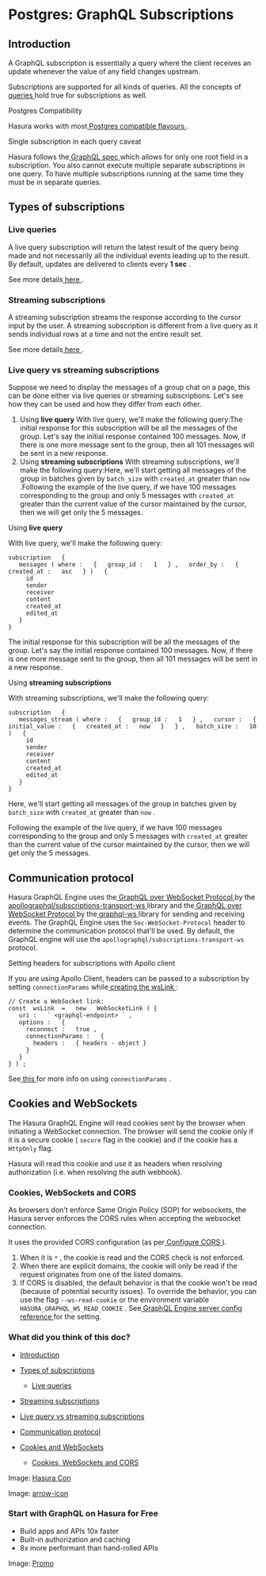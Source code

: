 # Postgres: GraphQL Subscriptions

## Introduction​

A GraphQL subscription is essentially a query where the client receives an update whenever the value of any field
changes upstream.

Subscriptions are supported for all kinds of queries. All the concepts of[ queries ](https://hasura.io/docs/latest/queries/postgres/index/)hold
true for subscriptions as well.

Postgres Compatibility

Hasura works with most[ Postgres compatible flavours ](https://hasura.io/docs/latest/databases/postgres/index/#postgres-compatible-flavors).

Single subscription in each query caveat

Hasura follows the[ GraphQL spec ](https://graphql.github.io/graphql-spec/June2018/#sec-Single-root-field)which allows
for only one root field in a subscription. You also cannot execute multiple separate subscriptions in one query. To
have multiple subscriptions running at the same time they must be in separate queries.

## Types of subscriptions​

### Live queries​

A live query subscription will return the latest result of the query being made and not necessarily all the individual
events leading up to the result. By default, updates are delivered to clients every **1 sec** .

See more details[ here ](https://hasura.io/docs/latest/subscriptions/postgres/livequery/index/).

### Streaming subscriptions​

A streaming subscription streams the response according to the cursor input by the user. A streaming subscription is
different from a live query as it sends individual rows at a time and not the entire result set.

See more details[ here ](https://hasura.io/docs/latest/subscriptions/postgres/streaming/index/).

### Live query vs streaming subscriptions​

Suppose we need to display the messages of a group chat on a page, this can be done either via live queries or streaming
subscriptions. Let's see how they can be used and how they differ from each other.

1. Using **live query** With live query, we'll make the following query:The initial response for this subscription will be all the messages of the group. Let's say the initial response
contained 100 messages. Now, if there is one more message sent to the group, then all 101 messages will be sent in a
new response.
2. Using **streaming subscriptions** With streaming subscriptions, we'll make the following query:Here, we'll start getting all messages of the group in batches given by `batch_size` with `created_at` greater than `now` .Following the example of the live query, if we have 100 messages corresponding to the group and only 5 messages with `created_at` greater than the current value of the cursor maintained by the cursor, then we will get only the 5
messages.


Using **live query** 

With live query, we'll make the following query:

```
subscription   {
   messages ( where :   {   group_id :   1   } ,   order_by :   {   created_at :   asc   } )   {
     id
     sender
     receiver
     content
     created_at
     edited_at
   }
}
```

The initial response for this subscription will be all the messages of the group. Let's say the initial response
contained 100 messages. Now, if there is one more message sent to the group, then all 101 messages will be sent in a
new response.

Using **streaming subscriptions** 

With streaming subscriptions, we'll make the following query:

```
subscription   {
   messages_stream ( where :   {   group_id :   1   } ,   cursor :   {   initial_value :   {   created_at :   now   }   } ,   batch_size :   10 )   {
     id
     sender
     receiver
     content
     created_at
     edited_at
   }
}
```

Here, we'll start getting all messages of the group in batches given by `batch_size` with `created_at` greater than `now` .

Following the example of the live query, if we have 100 messages corresponding to the group and only 5 messages with `created_at` greater than the current value of the cursor maintained by the cursor, then we will get only the 5
messages.

## Communication protocol​

Hasura GraphQL Engine uses the[ GraphQL over WebSocket Protocol ](https://github.com/apollographql/subscriptions-transport-ws/blob/master/PROTOCOL.md)by the[ apollographql/subscriptions-transport-ws ](https://github.com/apollographql/subscriptions-transport-ws)library
and the[ GraphQL over WebSocket Protocol ](https://github.com/enisdenjo/graphql-ws/blob/master/PROTOCOL.md)by the[ graphql-ws ](https://github.com/enisdenjo/graphql-ws)library for sending and receiving events. The GraphQL Engine uses
the `Sec-WebSocket-Protocol` header to determine the communication protocol that'll be used. By default, the GraphQL
engine will use the `apollographql/subscriptions-transport-ws` protocol.

Setting headers for subscriptions with Apollo client

If you are using Apollo Client, headers can be passed to a subscription by setting `connectionParams` while[ creating the wsLink ](https://www.apollographql.com/docs/react/data/subscriptions/#client-setup):

```
// Create a WebSocket link:
const  wsLink  =   new   WebSocketLink ( {
   uri :   ` <graphql-endpoint> ` ,
   options :   {
     reconnect :   true ,
     connectionParams :   {
       headers :   { headers - object }
     }
   }
} ) ;
```

See[ this ](https://www.apollographql.com/docs/react/data/subscriptions/#authentication-over-websocket)for more info on
using `connectionParams` .

## Cookies and WebSockets​

The Hasura GraphQL Engine will read cookies sent by the browser when initiating a WebSocket connection. The browser will
send the cookie only if it is a secure cookie ( `secure` flag in the cookie) and if the cookie has a `HttpOnly` flag.

Hasura will read this cookie and use it as headers when resolving authorization (i.e. when resolving the auth webhook).

### Cookies, WebSockets and CORS​

As browsers don't enforce Same Origin Policy (SOP) for websockets, the Hasura server enforces the CORS rules when
accepting the websocket connection.

It uses the provided CORS configuration (as per[ Configure CORS ](https://hasura.io/docs/latest/deployment/graphql-engine-flags/config-examples/#configure-cors)).

1. When it is `*` , the cookie is read and the CORS check is not enforced.
2. When there are explicit domains, the cookie will only be read if the request originates from one of the listed
domains.
3. If CORS is disabled, the default behavior is that the cookie won't be read (because of potential security issues).
To override the behavior, you can use the flag `--ws-read-cookie` or the environment variable `HASURA_GRAPHQL_WS_READ_COOKIE` . See[ GraphQL Engine server config reference ](https://hasura.io/docs/latest/deployment/graphql-engine-flags/reference/)for the setting.


### What did you think of this doc?

- [ Introduction ](https://hasura.io/docs/latest/subscriptions/postgres/index/#introduction)
- [ Types of subscriptions ](https://hasura.io/docs/latest/subscriptions/postgres/index/#types-of-subscriptions)
    - [ Live queries ](https://hasura.io/docs/latest/subscriptions/postgres/index/#live-queries)

- [ Streaming subscriptions ](https://hasura.io/docs/latest/subscriptions/postgres/index/#streaming-subscriptions)

- [ Live query vs streaming subscriptions ](https://hasura.io/docs/latest/subscriptions/postgres/index/#live-query-vs-streaming-subscriptions)
- [ Communication protocol ](https://hasura.io/docs/latest/subscriptions/postgres/index/#communication-protocol)
- [ Cookies and WebSockets ](https://hasura.io/docs/latest/subscriptions/postgres/index/#cookies-and-websockets)
    - [ Cookies, WebSockets and CORS ](https://hasura.io/docs/latest/subscriptions/postgres/index/#cookies-websockets-and-cors)


Image: [ Hasura Con ](https://res.cloudinary.com/dh8fp23nd/image/upload/v1686154570/hasura-con-2023/has-con-light-date_r2a2ud.png)

Image: [ arrow-icon ](https://res.cloudinary.com/dh8fp23nd/image/upload/v1683723549/main-web/chevron-right_ldbi7d.png)

### Start with GraphQL on Hasura for Free

- Build apps and APIs 10x faster
- Built-in authorization and caching
- 8x more performant than hand-rolled APIs


Image: [ Promo ](https://hasura.io/docs/assets/images/hasura-free-ff60e409244e0ea12b5a3045d1a9096b.png)